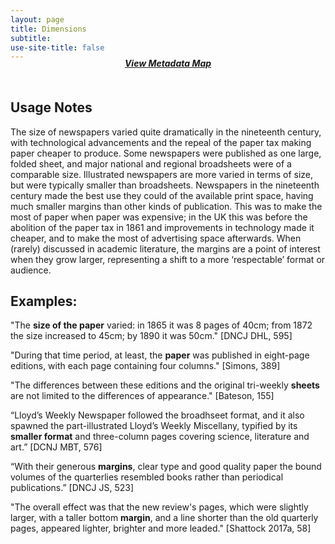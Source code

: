 ```yaml
---
layout: page
title: Dimensions
subtitle:  
use-site-title: false
---
```


<h4 style="text-align:center;font-style:italic;margin-top:-20px;margin-bottom:50px;"><a href="../../maps/dimensions">View Metadata Map</a></h4>

## Usage Notes

The size of newspapers varied quite dramatically in the nineteenth century, with technological advancements and the repeal of the paper tax making paper cheaper to produce. Some newspapers were published as one large, folded sheet, and major national and regional broadsheets were of a comparable size. Illustrated newspapers are more varied in terms of size, but were typically smaller than broadsheets. Newspapers in the nineteenth century made the best use they 
could of the available print space, having much smaller margins than other kinds of publication. This was to make the most of 
paper when paper was expensive; in the UK this was before the abolition of the paper tax in 1861 and improvements in technology made it 
cheaper, and to make the most of advertising space afterwards. When (rarely) discussed in academic literature, the 
margins are a point of interest when they grow larger, representing a shift to a more ‘respectable’ format or audience. 

## Examples:

"The **size of the paper** varied: in 1865 it was 8 pages of 40cm; from 1872 the size increased to 45cm; by 1890 it was 50cm." \[DNCJ DHL, 595\]  
  
"During that time period, at least, the **paper** was published in eight-page editions, with each page containing four columns." \[Simons, 389\]  
  
"The differences between these editions and the original tri-weekly **sheets** are not limited to the differences of appearance." \[Bateson, 155\]  
  
“Lloyd’s Weekly Newspaper followed the broadhseet format, and it also spawned the part-illustrated Lloyd’s Weekly Miscellany, 
typified by its **smaller format** and three-column pages covering science, literature and art.” \[DCNJ MBT, 576\]
  
“With their generous **margins**, clear type and good quality paper the bound volumes of the quarterlies 
resembled books rather than periodical publications.” \[DNCJ JS, 523\]  
  
"The overall effect was that the new review's pages, which were slightly larger, with a taller bottom **margin**, 
and a line shorter than the old quarterly pages, appeared lighter, brighter and more leaded." \[Shattock 2017a, 58\]
